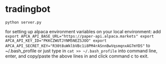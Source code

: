 # tradingbot

`python server.py`

for setting up alpaca environment variables on your local environment:
add 
`export APCA_API_BASE_URL="https://paper-api.alpaca.markets"
export APCA_API_KEY_ID="PKKCZWUTJYNM5NEZSJOO"
export APCA_API_SECRET_KEY="R30t8uWklbVBc1i8PM4rASnnBwVqsmqnxAG7mYDS"` to  ~/.bash_profile 
or just type in `cat >> ~/.bash_profile` into command line, enter, and copy/paste the above lines in and click command c to exit.
 
